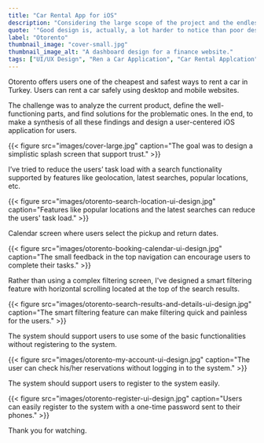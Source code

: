 ```yaml
---
title: "Car Rental App for iOS"
description: "Considering the large scope of the project and the endless small demands that come from the customer, it is obvious that this design is living in a fantasy world."
quote: '"Good design is, actually, a lot harder to notice than poor design, in part because good designs fit our needs so well that the design is invisible." - Don Norman'
label: "Otorento"
thumbnail_image: "cover-small.jpg"
thumbnail_image_alt: "A dashboard design for a finance website."
tags: ["UI/UX Design", "Ren a Car Application", "Car Rental Applcation", "Booking UI Design", "Rent a Car iOS Application"]
---
```


Otorento offers users one of the cheapest and safest ways to rent a car in Turkey. Users can rent a car safely using desktop and mobile websites.

The challenge was to analyze the current product, define the well-functioning parts, and find solutions for the problematic ones. In the end, to make a synthesis of all these findings and design a user-centered iOS application for users.

{{< figure 
    src="images/cover-large.jpg"
    caption="The goal was to design a simplistic splash screen that support trust." >}}

I’ve tried to reduce the users’ task load with a search functionality supported by features like geolocation, latest searches, popular locations, etc.

{{< figure 
    src="images/otorento-search-location-ui-design.jpg"
    caption="Features like popular locations and the latest searches can reduce the users' task load." >}}

Calendar screen where users select the pickup and return dates.

{{< figure 
    src="images/otorento-booking-calendar-ui-design.jpg"
    caption="The small feedback in the top navigation can encourage users to complete their tasks." >}}

Rather than using a complex filtering screen, I've designed a smart filtering feature with horizontal scrolling located at the top of the search results.

{{< figure 
    src="images/otorento-search-results-and-details-ui-design.jpg"
    caption="The smart filtering feature can make filtering quick and painless for the users." >}}

The system should support users to use some of the basic functionalities without registering to the system.

{{< figure 
    src="images/otorento-my-account-ui-design.jpg"
    caption="The user can check his/her reservations without logging in to the system." >}}

The system should support users to register to the system easily.

{{< figure 
    src="images/otorento-register-ui-design.jpg"
    caption="Users can easily register to the system with a one-time password sent to their phones." >}}

Thank you for watching.